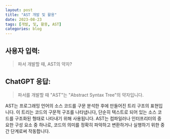 ```yaml
---
layout: post
title: "AST 개발 및 활용"
date: 2023-08-23
tags: [개발, 및, 활용, AST]
categories: blog
---
```


## 사용자 입력:
> 파서 개발할 때, AST의 약자?

## ChatGPT 응답:
> 파서를 개발할 때 "AST"는 "Abstract Syntax Tree"의 약자입니다. 

AST는 프로그래밍 언어의 소스 코드를 구문 분석한 후에 만들어진 트리 구조의 표현입니다. 이 트리는 코드의 구문적 구조를 나타냅니다, 단순히 텍스트로 되어 있는 소스 코드를 구조화된 형태로 나타내기 위해 사용됩니다. AST는 컴파일러나 인터프리터의 중요한 구성 요소 중 하나로, 코드의 의미를 정확히 파악하고 변환하거나 실행하기 위한 중간 단계로써 작동합니다.

